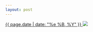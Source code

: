 ```yaml
---
layout: post
---
```


<p>
  <a href="/203">
    <time>{{ page.date | date: "%e %B, %Y" }}</time>
  </a>
  <a href="/203"><img src="{{ site.assets_url }}/203.jpg"/></a>
</p>
